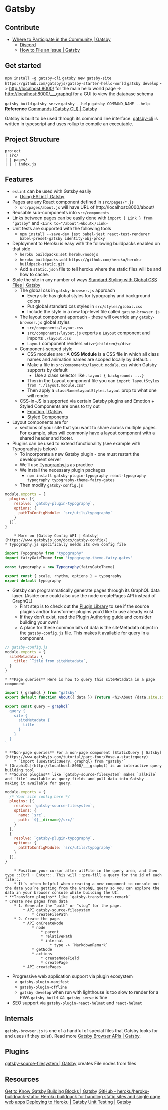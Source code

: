 # Gatsby

## Contribute
* [Where to Participate in the Community | Gatsby](https://www.gatsbyjs.com/contributing/where-to-participate/)
	* [Discord](https://gatsby.dev/discord)
	* [How to File an Issue | Gatsby](https://www.gatsbyjs.com/contributing/how-to-file-an-issue/)

## Get started
`npm install -g gatsby-cli`
`gatsby new gatsby-site https://github.com/gatsbyjs/gatsby-starter-hello-world`
`gatsby develop`
-> <http://localhost:8000/> for the main hello world page
-> <http://localhost:8000/___graphql> for a GUI to view the database schema

`gatsby build`
`gatsby serve`
`gatsby --help`
`gatsby COMMAND_NAME --help`
**Reference** [Commands (Gatsby CLI) | Gatsby](https://www.gatsbyjs.com/docs/gatsby-cli/)

Gatsby is built to be used through its command line interface. [gatsby-cli](https://github.com/gatsbyjs/gatsby/tree/master/packages/gatsby-cli) is written in typescript and uses rollup to compile an executable.

## Project Structure
```
project
| src/
| | pages/
| | | index.js
```

## Features
* `eslint` can be used with Gatsby easily
	* [Using ESLint | Gatsby](https://www.gatsbyjs.com/docs/eslint/)
* Pages are any React component defined in `src/pages/*.js`
	* `src/pages/about.js` will have URL of http://localhost:8000/about/
* Reusable sub-components into `src/components`
* Links between pages can be easily done with `import { Link } from “gatsby”` and `<Link to="/about">About</Link>`
* Unit tests are supported with the following tools
	* `npm install --save-dev jest babel-jest react-test-renderer babel-preset-gatsby identity-obj-proxy`
* Deployment to Heroku is easy with the following buildpacks enabled on that side
	* `heroku buildpacks:set heroku/nodejs`
	* `heroku buildpacks:add https://github.com/heroku/heroku-buildpack-static.git`
	* Add a `static.json` file to tell heroku where the static files will be and how to cache.
* Style the site in any number of ways [Standard Styling with Global CSS Files | Gatsby](https://www.gatsbyjs.com/docs/global-css/)
	* The global css in `gatsby-browser.js` approach
		* Every site has global styles for typography and background colors
		* Put global standard css styles in `src/styles/global.css`
		* Include the style in a new top-level file called `gatsby-browser.js`
	* The layout component approach - these will override any `gatsby-browser.js` global styles
		* `src/components/layout.css`
		* `src/components/layout.js` exports a `Layout` component and imports `./layout.css`
		* `Layout` component renders `<div>{children}</div>`
	* Component-scoped style
		* CSS modules are ::A **CSS Module** is a CSS file in which all class names and animation names are scoped locally by default.::
		* Make a file in `src/components/layout.module.css` which Gatsby supports by default
			* Use a class selector like `.layout { background: ...}`
		* Then in the Layout component file you can `import layoutStyles from "./layout.module.css"`
		* Then apply a `className=layoutStyles.layout` prop to what one will render
	* CSS-in-JS is supported via certain Gatsby plugins and Emotion + Styled Components are ones to try out
		* [Emotion | Gatsby](https://www.gatsbyjs.com/docs/emotion/)
		* [Styled Components](https://www.gatsbyjs.com/docs/styled-components/) 
* Layout components are for
	* sections of your site that you want to share across multiple pages. For example, sites will commonly have a layout component with a shared header and footer.
* Plugins can be used to extend functionality (see example with Typography.js below)
	* 	To incorporate a new Gatsby plugin - one must restart the development server
	* We’ll use [Typography.js](https://kyleamathews.github.io/typography.js/) as practice
	* We install the necessary plugin packages
		* `npm install gatsby-plugin-typography react-typography typography typography-theme-fairy-gates`
	* Then modify `gatsby-config.js`

```javascript
module.exports = {
  plugins: [{
    resolve: `gatsby-plugin-typography`,
    options: {
      pathToConfigModule: `src/utils/typography`
    }
  }],
}
``` 
		* More on [Gatsby Config API | Gatsby](https://www.gatsbyjs.com/docs/gatsby-config/)
	* Typography.js specifically needs its own config file

```javascript
import Typography from "typography"
import fairyGateTheme from "typography-theme-fairy-gates"

const typography = new Typography(fairyGateTheme)

export const { scale, rhythm, options } = typography
export default typography
```

* Gatsby can programmatically generate pages through its GraphQL data layer. (Aside: one could also use the node createPages API instead of GraphQL)
	* First step is to check out the  [Plugin Library](https://www.gatsbyjs.com/plugins/)  to see if the source plugins and/or transformer plugins you’d like to use already exist.
	* If they don’t exist, read the  [Plugin Authoring](https://www.gatsbyjs.com/docs/creating-plugins/)  guide and consider building your own!
	* A place for these common bits of data is the siteMetadata object in the `gatsby-config.js` file. This makes it available for query in a component.
```javascript
// gatsby-config.js
module.exports = {
  siteMetadata: {
    title: `Title from siteMetadata`,
  }
}

```
	* **Page queries** Here is how to query this siteMetadata in a page component
```javascript
import { graphql } from "gatsby"
export default function About({ data }) {return <h1>About {data.site.siteMetadata.title}</h1>}

export const query = graphql`
  query {
    site {
      siteMetadata {
        title
      }
    }
  }
`
```
	* **Non-page queries** For a non-page component [StaticQuery | Gatsby](https://www.gatsbyjs.com/tutorial/part-four/#use-a-staticquery)
		* `import {useStaticQuery, graphql} from "gatsby"`
	* [GraphiQL](http://localhost:8000/___graphql) is an interactive query building tool
	* **Source plugins** like `gatsby-source-filesystem` makes `allFile` and `file` available as query fields and pull data into Gatsby - making it available for query.
```javascript
module.exports = {
  /* Your site config here */
  plugins: [{
    resolve: `gatsby-source-filesystem`,
    options: {
      name: `src`,
      path: `${__dirname}/src/`
    }
  },
  {
    resolve: `gatsby-plugin-typography`,
    options: {
      pathToConfigModule: `src/utils/typography`
    }
  }],
}
```
		* Position your cursor after allFile in the query area, and then type ::Ctrl + Enter::. This will ::pre-fill a query for the id of each file::. 
		* It’s often helpful when creating a new component to console out the data you’re getting from the GraphQL query so you can explore the data in your browser console while building the UI.
	* **Transform plugins** like `gatsby-transformer-remark`
	* Create new pages from data
		* 1. Generate the “path” or “slug” for the page.
			* API gatsby-source-filesystem
				* createFilePath
		* 2. Create the page.
			* API onCreateNode
				* node
					* parent
					* relativePath
					* internal
						* type -> `MarkdownRemark`
				* getNode
				* actions
					* createNodeField
					* createPage
			* API createPages
* Progressive web application support via plugin ecosystem
	* `gatsby-plugin-manifest`
	* `gatsby-plugin-offline`
	* `gatsby develop` when run with lighthouse is too slow to render for a PWA `gatsby build && gatsby serve` is fine
* SEO support via `gatsby-plugin-react-helmet` and `react-helmet`

## Internals
`gatsby-browser.js` is one of a handful of special files that Gatsby looks for and uses (if they exist). Read more [Gatsby Browser APIs | Gatsby](https://www.gatsbyjs.com/docs/browser-apis/).

## Plugins
[gatsby-source-filesystem | Gatsby](https://www.gatsbyjs.com/plugins/gatsby-source-filesystem/?=) creates File nodes from files 

## Resources
[Get to Know Gatsby Building Blocks | Gatsby](https://www.gatsbyjs.com/tutorial/part-one/)
[GitHub - heroku/heroku-buildpack-static: Heroku buildpack for handling static sites and single page web apps](https://github.com/heroku/heroku-buildpack-static#configuration)
[Deploying to Heroku | Gatsby](https://www.gatsbyjs.com/docs/deploying-to-heroku/)
[Unit Testing | Gatsby](https://www.gatsbyjs.com/docs/unit-testing/)
